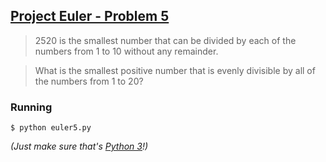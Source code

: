 ## [Project Euler - Problem 5](https://projecteuler.net/problem=5)


> 2520 is the smallest number that can be divided by each of the numbers from 1 to 10 without any remainder.

> What is the smallest positive number that is evenly divisible by all of the numbers from 1 to 20?


### Running

```
$ python euler5.py
```

*(Just make sure that's [Python 3](https://www.python.org/download/releases/3.0/)!)*
